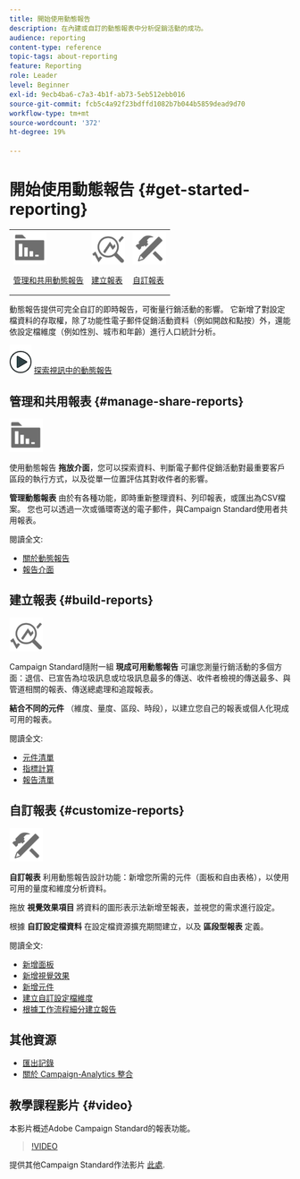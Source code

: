 ```yaml
---
title: 開始使用動態報告
description: 在內建或自訂的動態報表中分析促銷活動的成功。
audience: reporting
content-type: reference
topic-tags: about-reporting
feature: Reporting
role: Leader
level: Beginner
exl-id: 9ecb4ba6-c7a3-4b1f-ab73-5eb512ebb016
source-git-commit: fcb5c4a92f23bdffd1082b7b044b5859dead9d70
workflow-type: tm+mt
source-wordcount: '372'
ht-degree: 19%

---
```


# 開始使用動態報告 {#get-started-reporting}

<table>
<tr>
<td><img src="assets/do-not-localize/icon_manage.svg" width="60px"><p><a href="#manage-share-reports">管理和共用動態報告</a></p></td>
<td><img src="assets/do-not-localize/icon_build.svg" width="60px"><p><a href="#build-reports">建立報表</a></p></td>
<td><img src="assets/do-not-localize/icon_customize.svg" width="60px"><p><a href="#customize-reports">自訂報表</a></p></td></tr>
</table>

動態報告提供可完全自訂的即時報告，可衡量行銷活動的影響。 它新增了對設定檔資料的存取權，除了功能性電子郵件促銷活動資料（例如開啟和點按）外，還能依設定檔維度（例如性別、城市和年齡）進行人口統計分析。

![](assets/do-not-localize/how-to-video.png) [探索視訊中的動態報告](#video)

## 管理和共用報表 {#manage-share-reports}

<img src="assets/do-not-localize/icon_manage.svg" width="60px">

使用動態報告 **拖放介面**，您可以探索資料、判斷電子郵件促銷活動對最重要客戶區段的執行方式，以及從單一位置評估其對收件者的影響。

**管理動態報表** 由於有各種功能，即時重新整理資料、列印報表，或匯出為CSV檔案。 您也可以透過一次或循環寄送的電子郵件，與Campaign Standard使用者共用報表。

閱讀全文:

* [關於動態報告](../../reporting/using/about-dynamic-reports.md)
* [報告介面](../../reporting/using/reporting-interface.md)

## 建立報表 {#build-reports}

<img src="assets/do-not-localize/icon_build.svg" width="60px">

Campaign Standard隨附一組 **現成可用動態報告** 可讓您測量行銷活動的多個方面：退信、已宣告為垃圾訊息或垃圾訊息最多的傳送、收件者檢視的傳送最多、與管道相關的報表、傳送總處理和追蹤報表。

**結合不同的元件** （維度、量度、區段、時段），以建立您自己的報表或個人化現成可用的報表。

閱讀全文:

* [元件清單](../../reporting/using/list-of-components-.md)
* [指標計算](../../reporting/using/indicator-calculation.md)
* [報告清單](../../reporting/using/defining-the-report-period.md)

## 自訂報表 {#customize-reports}

<img src="assets/do-not-localize/icon_customize.svg" width="60px">

**自訂報表** 利用動態報告設計功能：新增您所需的元件（面板和自由表格），以使用可用的量度和維度分析資料。

拖放 **視覺效果項目** 將資料的圖形表示法新增至報表，並視您的需求進行設定。

根據 **自訂設定檔資料** 在設定檔資源擴充期間建立，以及 **區段型報表** 定義。

閱讀全文:

* [新增面板](../../reporting/using/adding-panels.md)
* [新增視覺效果](../../reporting/using/adding-visualizations.md)
* [新增元件](../../reporting/using/adding-components.md)
* [建立自訂設定檔維度](../../reporting/using/creating-a-custom-profile-dimension.md)
* [根據工作流程細分建立報告](../../reporting/using/creating-a-report-workflow-segment.md)

## 其他資源

* [匯出記錄](../../automating/using/exporting-logs.md)
* [關於 Campaign-Analytics 整合](../../integrating/using/about-campaign-analytics-integration.md)

## 教學課程影片 {#video}

本影片概述Adobe Campaign Standard的報表功能。

>[!VIDEO](https://video.tv.adobe.com/v/23021?quality=12&captions=eng)

提供其他Campaign Standard作法影片 [此處](https://experienceleague.adobe.com/docs/campaign-standard-learn/tutorials/overview.html?lang=zh-Hant).
